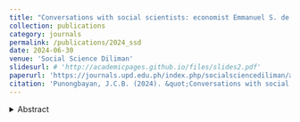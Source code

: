 ```yaml
---
title: "Conversations with social scientists: economist Emmanuel S. de Dios, PhD"
collection: publications
category: journals
permalink: /publications/2024_ssd
date: 2024-06-30
venue: 'Social Science Diliman'
slidesurl: # 'http://academicpages.github.io/files/slides2.pdf'
paperurl: 'https://journals.upd.edu.ph/index.php/socialsciencediliman/article/view/9919'
citation: 'Punongbayan, J.C.B. (2024). &quot;Conversations with social scientists: economist Emmanuel S. de Dios, PhD.&quot; <i>Social Science Diliman</i> 19(1): 92-101.'
---
```

<details>
<summary>Abstract</summary>
This long-form interview with economist Emmanuel S. de Dios explores the intellectual foundations and evolution of his scholarship in economics and political economy. Through a reflective and candid conversation, de Dios discusses his early influences, engagement with Marxian thought, perspectives on institutional reform and democratic governance, and his approach to mentoring the next generation of Filipino economists. The interview offers insights into the role of critical thinking, interdisciplinarity, and historical awareness in shaping both academic work and public discourse in the Philippines.
</details>